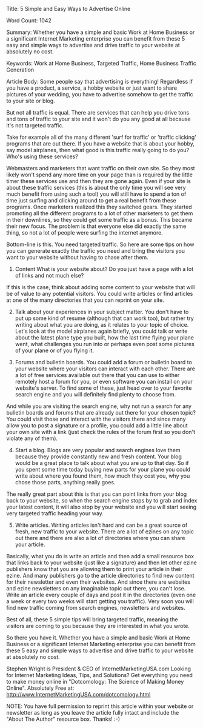 Title: 
5 Simple and Easy Ways to Advertise Online

Word Count:
1042

Summary:
Whether you have a simple and basic Work at Home Business or a significant Internet Marketing enterprise you can benefit from these 5 easy and simple ways to advertise and drive traffic to your website at absolutely no cost.


Keywords:
Work at Home Business,  Targeted Traffic,  Home Business Traffic Generation


Article Body:
Some people say that advertising is everything!  Regardless if you have a product, a service, a hobby website or just want to share pictures of your wedding, you have to advertise somehow to get the traffic to your site or blog.

But not all traffic is equal. There are services that can help you drive tons and tons of traffic to your site and it won't do you any good at all because it's not targeted traffic.

Take for example all of the many different 'surf for traffic' or 'traffic clicking' programs that are out there. If you have a website that is about your hobby, say model airplanes, then what good is this traffic really going to do you? Who's using these services?

Webmasters and marketers that want traffic on their own site. So they most likely won't spend any more time on your page than is required by the little timer these services use and then they are gone again. Even if your site is about these traffic services (this is about the only time you will see very much benefit from using such a tool) you will still have to spend a ton of time just surfing and clicking around to get a real benefit from these programs. Once marketers realized this they switched gears. They started promoting all the different programs to a lot of other marketers to get them in their downlines, so they could get some traffic as a bonus. This became their new focus. The problem is that everyone else did exactly the same thing, so not a lot of people were surfing the internet anymore.

Bottom-line is this. You need targeted traffic. So here are some tips on how you can generate exactly the traffic you need and bring the visitors you want to your website without having to chase after them.

1. Content
What is your website about? Do you just have a page with a lot of links and not much else?

If this is the case, think about adding some content to your website that will be of value to any potential visitors. You could write articles or find articles at one of the many directories that you can reprint on your site.

2. Talk about your experiences in your subject matter.
You don't have to put up some kind of resume (although that can work too), but rather try writing about what you are doing, as it relates to your topic of choice. Let's look at the model airplanes again briefly, you could talk or write about the latest plane type you built, how the last time flying your plane went, what challenges you run into or perhaps even post some pictures of your plane or of you flying it.

3. Forums and bulletin boards.
You could add a forum or bulletin board to your website where your visitors can interact with each other. There are a lot of free services available out there that you can use to either remotely host a forum for you, or even software you can install on your website's server. To find some of these, just head over to your favorite search engine and you will definitely find plenty to choose from.

And while you are visiting the search engine, why not run a search for any bulletin boards and forums that are already out there for your chosen topic? You could visit those and interact with the visitors there and since many allow you to post a signature or a profile, you could add a little line about your own site with a link (just check the rules of the forum first so
you don't violate any of them).

4. Start a blog.
Blogs are very popular and search engines love them because they provide constantly new and fresh content. Your blog would be a great place to talk about what you are up to that day. So if you spent some time today buying new parts for your plane you could write about where you found them, how much they cost you, why you chose those parts, anything really goes.

The really great part about this is that you can point links from your blog back to your website, so when the search engine stops by to grab and index your latest content, it will also stop by your website and you will start seeing very targeted traffic heading your way.

5. Write articles.
Writing articles isn't hard and can be a great source of fresh, new traffic to your website. There are a lot of ezines on any topic out there and there are also a lot of directories where you can share your article.

Basically, what you do is write an article and then add a small resource box that links back to your website (just like a signature) and then let other ezine publishers know that you are allowing them to print your article in their ezine. And many publishers go to the article directories to find new content for their newsletter and even their websites. And since there are
websites and ezine newsletters on any imaginable topic out there, you can't lose. Write an article every couple of days and post it in the directories (even one a week or every two weeks will start getting you traffic). Very soon you will find new traffic coming from search engines, newsletters and websites.

Best of all, these 5 simple tips will bring targeted traffic, meaning the visitors are coming to you because they are interested in what you wrote.

So there you have it. Whether you have a simple and basic Work at Home Business or a significant Internet Marketing enterprise you can benefit from these 5 easy and simple ways to advertise and drive traffic to your website at absolutely no cost.



Stephen Wright is President & CEO of InternetMarketingUSA.com
Looking for Internet Marketing Ideas, Tips, and Solutions?  Get everything you need to make money online in "Dotcomology: The Science of Making Money Online". Absolutely Free at: http://www.InternetMarketingUSA.com/dotcomology.html


NOTE: You have full permission to reprint this article within your website or newsletter as long as you leave the article fully intact and include the "About The Author" resource box. Thanks! :-)



